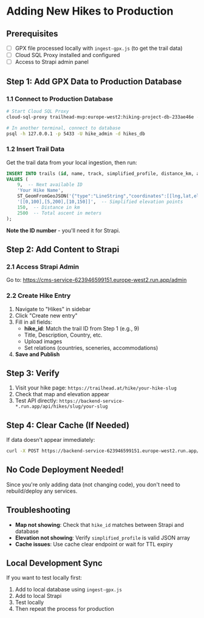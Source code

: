 # Adding New Hikes to Production

## Prerequisites
- [ ] GPX file processed locally with `ingest-gpx.js` (to get the trail data)
- [ ] Cloud SQL Proxy installed and configured
- [ ] Access to Strapi admin panel

## Step 1: Add GPX Data to Production Database

### 1.1 Connect to Production Database
```bash
# Start Cloud SQL Proxy
cloud-sql-proxy trailhead-mvp:europe-west2:hiking-project-db-233ae46e --port=5433

# In another terminal, connect to database
psql -h 127.0.0.1 -p 5433 -U hike_admin -d hikes_db
```

### 1.2 Insert Trail Data
Get the trail data from your local ingestion, then run:
```sql
INSERT INTO trails (id, name, track, simplified_profile, distance_km, ascent_m)
VALUES (
    9,  -- Next available ID
    'Your Hike Name',
    ST_GeomFromGeoJSON('{"type":"LineString","coordinates":[[lng,lat,elev],...]}'),
    '[[0,100],[5,200],[10,150]]',  -- Simplified elevation points
    150,  -- Distance in km
    2500  -- Total ascent in meters
);
```

**Note the ID number** - you'll need it for Strapi.

## Step 2: Add Content to Strapi

### 2.1 Access Strapi Admin
Go to: https://cms-service-623946599151.europe-west2.run.app/admin

### 2.2 Create Hike Entry
1. Navigate to "Hikes" in sidebar
2. Click "Create new entry"
3. Fill in all fields:
   - **hike_id**: Match the trail ID from Step 1 (e.g., 9)
   - Title, Description, Country, etc.
   - Upload images
   - Set relations (countries, sceneries, accommodations)
4. **Save and Publish**

## Step 3: Verify
1. Visit your hike page: `https://trailhead.at/hike/your-hike-slug`
2. Check that map and elevation appear
3. Test API directly: `https://backend-service-*.run.app/api/hikes/slug/your-slug`

## Step 4: Clear Cache (If Needed)
If data doesn't appear immediately:
```bash
curl -X POST https://backend-service-623946599151.europe-west2.run.app/api/cache/clear
```

## No Code Deployment Needed!
Since you're only adding data (not changing code), you don't need to rebuild/deploy any services.

## Troubleshooting
- **Map not showing**: Check that `hike_id` matches between Strapi and database
- **Elevation not showing**: Verify `simplified_profile` is valid JSON array
- **Cache issues**: Use cache clear endpoint or wait for TTL expiry

## Local Development Sync
If you want to test locally first:
1. Add to local database using `ingest-gpx.js`
2. Add to local Strapi
3. Test locally
4. Then repeat the process for production